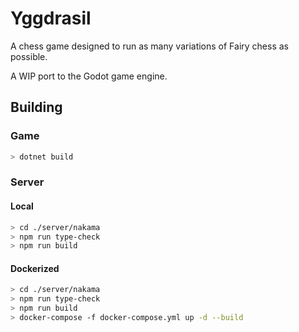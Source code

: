 # Yggdrasil
A chess game designed to run as many variations of Fairy chess as possible.

A WIP port to the Godot game engine.

## Building

### Game

```bash
> dotnet build
```

### Server

#### Local

```bash
> cd ./server/nakama
> npm run type-check
> npm run build
```

#### Dockerized

```bash
> cd ./server/nakama
> npm run type-check
> npm run build
> docker-compose -f docker-compose.yml up -d --build
```
